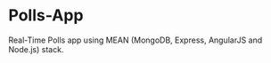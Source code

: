 Polls-App
=========

Real-Time Polls app using MEAN (MongoDB, Express, AngularJS and Node.js) stack.  
